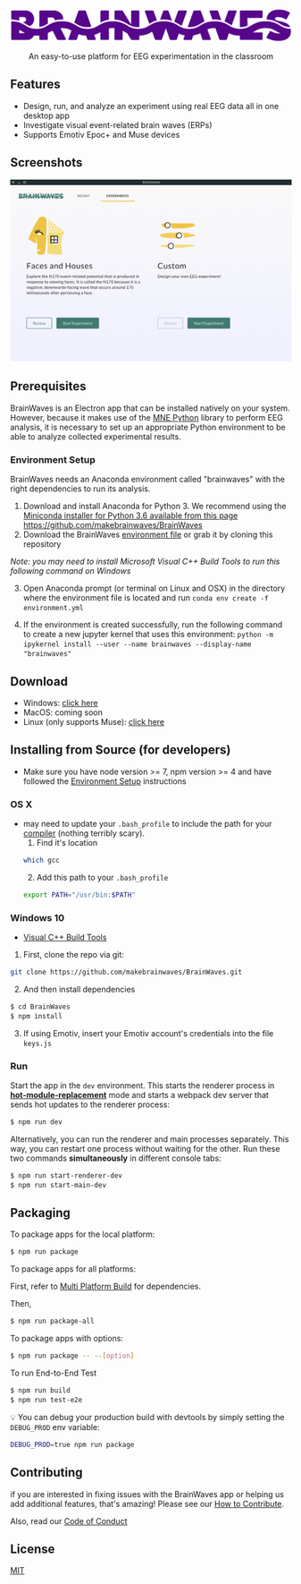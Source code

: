 <p align="center">
  <img alt="banner" src="Brainwaves_Logo_Purple.png" width="600">
</p>
<p align="center" href="">
  An easy-to-use platform for EEG experimentation in the classroom
</p>

## Features

- Design, run, and analyze an experiment using real EEG data all in one desktop
  app
- Investigate visual event-related brain waves (ERPs)
- Supports Emotiv Epoc+ and Muse devices

## Screenshots
<p align="center">
  <img src="BrainWaves_Home.png" width="600">
</p>

## Prerequisites

BrainWaves is an Electron app that can be installed natively on your system. However, because it makes use of the [MNE Python](https://martinos.org/mne/stable/index.html) library to perform EEG analysis, it is necessary to set up an appropriate Python environment to be able to analyze collected experimental results.

### Environment Setup

BrainWaves needs an Anaconda environment called "brainwaves" with the right
dependencies to run its analysis.

1. Download and install Anaconda for Python 3. We recommend using the
   [Miniconda installer for Python 3.6 available from this page](https://conda.io/miniconda.html)
https://github.com/makebrainwaves/BrainWaves
2. Download the BrainWaves
   [environment file](https://github.com/makebrainwaves/BrainWaves/releases/download/v0.8.0/environment.yml)
   or grab it by cloning this repository

_Note: you may need to install Microsoft Visual C++ Build Tools to run this
following command on Windows_

3. Open Anaconda prompt (or terminal on Linux and OSX) in the directory where
   the environment file is located and run `conda env create -f environment.yml`

4. If the environment is created successfully, run the following command to create a new jupyter kernel that uses this environment:
   `python -m ipykernel install --user --name brainwaves --display-name "brainwaves"`


## Download

- Windows:
  [click here](https://github.com/makebrainwaves/BrainWaves/releases/download/v0.7.5/BrainWaves.Setup.0.7.5.exe)
- MacOS: coming soon
- Linux (only supports Muse):
  [click here](https://github.com/makebrainwaves/BrainWaves/releases/download/v0.7.5/BrainWaves_0.7.4_amd64.deb)


## Installing from Source (for developers)

- Make sure you have node version >= 7, npm version >= 4 and have followed the [Environment Setup](https://github.com/makebrainwaves/BrainWaves#environment-setup) instructions

### OS X

- may need to update your `.bash_profile` to include the path for your
  [compiler](https://github.com/sandeepmistry/node-xpc-connection/issues/2)
  (nothing terribly scary).
  1. Find it's location
  ```bash
  which gcc
  ```
  2. Add this path to your `.bash_profile`
  ```bash
  export PATH="/usr/bin:$PATH"
  ```

### Windows 10

- [Visual C++ Build Tools](https://visualstudio.microsoft.com/thank-you-downloading-visual-studio/?sku=BuildTools&rel=15)


1. First, clone the repo via git:

```bash
git clone https://github.com/makebrainwaves/BrainWaves.git
```

2. And then install dependencies

```bash
$ cd BrainWaves
$ npm install
```

3. If using Emotiv, insert your Emotiv account's credentials into the file
   `keys.js`

### Run

Start the app in the `dev` environment. This starts the renderer process in
[**hot-module-replacement**](https://webpack.js.org/guides/hmr-react/) mode and
starts a webpack dev server that sends hot updates to the renderer process:

```bash
$ npm run dev
```

Alternatively, you can run the renderer and main processes separately. This way,
you can restart one process without waiting for the other. Run these two
commands **simultaneously** in different console tabs:

```bash
$ npm run start-renderer-dev
$ npm run start-main-dev
```

## Packaging

To package apps for the local platform:

```bash
$ npm run package
```

To package apps for all platforms:

First, refer to
[Multi Platform Build](https://www.electron.build/multi-platform-build) for
dependencies.

Then,

```bash
$ npm run package-all
```

To package apps with options:

```bash
$ npm run package -- --[option]
```

To run End-to-End Test

```bash
$ npm run build
$ npm run test-e2e
```

:bulb: You can debug your production build with devtools by simply setting the
`DEBUG_PROD` env variable:

```bash
DEBUG_PROD=true npm run package
```

## Contributing
if you are interested in fixing issues with the BrainWaves app or helping us add additional features, that's amazing! Please see our [How to Contribute](https://github.com/makebrainwaves/BrainWaves/blob/master/CONTRIBUTING.md).

Also, read our [Code of Conduct](https://github.com/makebrainwaves/BrainWaves/blob/master/CODE_OF_CONDUCT.md)


## License

[MIT](https://github.com/makebrainwaves/BrainWaves/blob/master/LICENSE)
